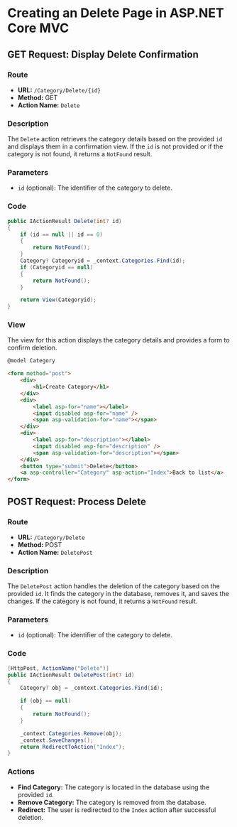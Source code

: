 # Creating an Delete Page in ASP.NET Core MVC

## GET Request: Display Delete Confirmation

### Route

- **URL:** `/Category/Delete/{id}`
- **Method:** GET
- **Action Name:** `Delete`

### Description

The `Delete` action retrieves the category details based on the provided `id` and displays them in a confirmation view. If the `id` is not provided or if the category is not found, it returns a `NotFound` result.

### Parameters

- `id` (optional): The identifier of the category to delete.

### Code

```csharp
public IActionResult Delete(int? id)
{
    if (id == null || id == 0)
    {
        return NotFound();
    }
    Category? Categoryid = _context.Categories.Find(id);
    if (Categoryid == null)
    {
        return NotFound();
    }

    return View(Categoryid);
}
```

### View

The view for this action displays the category details and provides a form to confirm deletion.

```html
@model Category

<form method="post">
    <div>
        <h1>Create Category</h1>
    </div>
    <div>
        <label asp-for="name"></label>
        <input disabled asp-for="name" />
        <span asp-validation-for="name"></span>
    </div>
    <div>
        <label asp-for="description"></label>
        <input disabled asp-for="description" />
        <span asp-validation-for="description"></span>
    </div>
    <button type="submit">Delete</button>
    <a asp-controller="Category" asp-action="Index">Back to list</a>
</form>
```

## POST Request: Process Delete

### Route

- **URL:** `/Category/Delete`
- **Method:** POST
- **Action Name:** `DeletePost`

### Description

The `DeletePost` action handles the deletion of the category based on the provided `id`. It finds the category in the database, removes it, and saves the changes. If the category is not found, it returns a `NotFound` result.

### Parameters

- `id` (optional): The identifier of the category to delete.

### Code

```csharp
[HttpPost, ActionName("Delete")]
public IActionResult DeletePost(int? id)
{
    Category? obj = _context.Categories.Find(id);

    if (obj == null) 
    {
        return NotFound();
    }

    _context.Categories.Remove(obj);
    _context.SaveChanges();
    return RedirectToAction("Index");
}
```

### Actions

- **Find Category:** The category is located in the database using the provided `id`.
- **Remove Category:** The category is removed from the database.
- **Redirect:** The user is redirected to the `Index` action after successful deletion.
